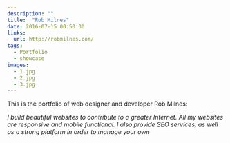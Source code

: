 ```yaml
---
description: ""
title:  "Rob Milnes"
date: 2016-07-15 00:50:30
links:
  url: http://robmilnes.com/
tags:
  - Portfolio
  - showcase
images:
  - 1.jpg
  - 2.jpg
  - 3.jpg
---
```


This is the portfolio of web designer and developer Rob Milnes:

_I build beautiful websites to contribute to a greater Internet. All my websites are responsive and mobile functional. I also provide SEO services, as well as a strong platform in order to manage your own_
